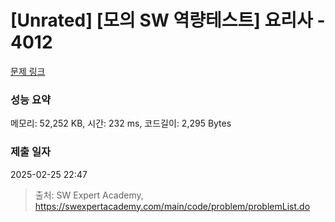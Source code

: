 # [Unrated] [모의 SW 역량테스트] 요리사 - 4012 

[문제 링크](https://swexpertacademy.com/main/code/problem/problemDetail.do?contestProbId=AWIeUtVakTMDFAVH) 

### 성능 요약

메모리: 52,252 KB, 시간: 232 ms, 코드길이: 2,295 Bytes

### 제출 일자

2025-02-25 22:47



> 출처: SW Expert Academy, https://swexpertacademy.com/main/code/problem/problemList.do